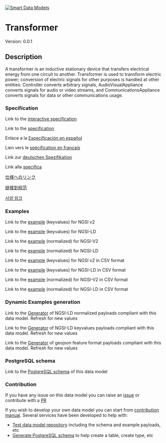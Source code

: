 [![Smart Data Models](https://smartdatamodels.org/wp-content/uploads/2022/01/SmartDataModels_logo.png "Logo")](https://smartdatamodels.org)
# Transformer
Version: 0.0.1

## Description 

A transformer is an inductive stationary device that transfers electrical energy from one circuit to another.  Transformer is used to transform electric power; conversion of electric signals for other purposes is handled at other entities: Controller converts arbitrary signals, AudioVisualAppliance converts signals for audio or video streams, and CommunicationsAppliance converts signals for data or other communications usage.
### Specification

Link to the [interactive specification](https://swagger.lab.fiware.org/?url=https://smart-data-models.github.io/dataModel.S4BLDG/Transformer/swagger.yaml)

Link to the [specification](https://github.com/smart-data-models/dataModel.S4BLDG/blob/master/Transformer/doc/spec.md)

Enlace a la [Especificación en español](https://github.com/smart-data-models/dataModel.S4BLDG/blob/master/Transformer/doc/spec_ES.md)

Lien vers le [spécification en français](https://github.com/smart-data-models/dataModel.S4BLDG/blob/master/Transformer/doc/spec_FR.md)

Link zur [deutschen Spezifikation](https://github.com/smart-data-models/dataModel.S4BLDG/blob/master/Transformer/doc/spec_DE.md)

Link alla [specifica](https://github.com/smart-data-models/dataModel.S4BLDG/blob/master/Transformer/doc/spec_IT.md)

[仕様へのリンク](https://github.com/smart-data-models/dataModel.S4BLDG/blob/master/Transformer/doc/spec_JA.md)

[链接到规范](https://github.com/smart-data-models/dataModel.S4BLDG/blob/master/Transformer/doc/spec_ZH.md)

[사양 링크](https://github.com/smart-data-models/dataModel.S4BLDG/blob/master/Transformer/doc/spec_KO.md)
### Examples

Link to the [example](https://smart-data-models.github.io/dataModel.S4BLDG/Transformer/examples/example.json) (keyvalues) for NGSI v2

Link to the [example](https://smart-data-models.github.io/dataModel.S4BLDG/Transformer/examples/example.jsonld) (keyvalues) for NGSI-LD

Link to the [example](https://smart-data-models.github.io/dataModel.S4BLDG/Transformer/examples/example-normalized.json) (normalized) for NGSI-V2

Link to the [example](https://smart-data-models.github.io/dataModel.S4BLDG/Transformer/examples/example-normalized.jsonld) (normalized) for NGSI-LD

Link to the [example](https://github.com/smart-data-models/dataModel.S4BLDG/blob/master/Transformer/examples/example.json.csv) (keyvalues) for NGSI v2 in CSV format

Link to the [example](https://github.com/smart-data-models/dataModel.S4BLDG/blob/master/Transformer/examples/example.jsonld.csv) (keyvalues) for NGSI-LD in CSV format

Link to the [example](https://github.com/smart-data-models/dataModel.S4BLDG/blob/master/Transformer/examples/example-normalized.json.csv) (normalized) for NGSI-V2 in CSV format

Link to the [example](https://github.com/smart-data-models/dataModel.S4BLDG/blob/master/Transformer/examples/example-normalized.jsonld.csv) (normalized) for NGSI-LD in CSV format
### Dynamic Examples generation

Link to the [Generator](https://smartdatamodels.org/extra/ngsi-ld_generator.php?schemaUrl=https://raw.githubusercontent.com/smart-data-models/dataModel.S4BLDG/master/Transformer/schema.json&email=info@smartdatamodels.org) of NGSI-LD normalized payloads compliant with this data model. Refresh for new values

Link to the [Generator](https://smartdatamodels.org/extra/ngsi-ld_generator_keyvalues.php?schemaUrl=https://raw.githubusercontent.com/smart-data-models/dataModel.S4BLDG/master/Transformer/schema.json&email=info@smartdatamodels.org) of NGSI-LD keyvalues payloads compliant with this data model. Refresh for new values

Link to the [Generator](https://smartdatamodels.org/extra/geojson_features_generator.php?schemaUrl=https://raw.githubusercontent.com/smart-data-models/dataModel.S4BLDG/master/Transformer/schema.json&email=info@smartdatamodels.org) of geojson feature format payloads compliant with this data model. Refresh for new values
### PostgreSQL schema

Link to the [PostgreSQL schema](https://github.com/smart-data-models/dataModel.S4BLDG/blob/master/Transformer/schema.sql) of this data model
### Contribution

 If you have any issue on this data model you can raise an [issue](https://github.com/smart-data-models/dataModel.S4BLDG/issues)  or contribute with a [PR](https://github.com/smart-data-models/dataModel.S4BLDG/pulls)

 If you wish to develop your own data model you can start from [contribution manual](https://bit.ly/contribution_manual). Several services have been developed to help with: 
 - [Test data model repository](https://smartdatamodels.org/index.php/data-models-contribution-api/) including the schema and example payloads, etc
 - [Generate PostgreSQL schema](https://smartdatamodels.org/index.php/sql-service/) to help create a table, create type, etc